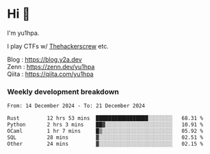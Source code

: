# Hi 👋

I'm yu1hpa.

I play CTFs w/ [Thehackerscrew](https://www.thehackerscrew.team/) etc.

Blog : https://blog.y2a.dev  
Zenn : https://zenn.dev/yu1hpa  
Qiita : https://qiita.com/yu1hpa  

### Weekly development breakdown

<!--START_SECTION:waka-->

```txt
From: 14 December 2024 - To: 21 December 2024

Rust         12 hrs 53 mins  █████████████████░░░░░░░░   68.31 %
Python       2 hrs 3 mins    ██▓░░░░░░░░░░░░░░░░░░░░░░   10.91 %
OCaml        1 hr 7 mins     █▒░░░░░░░░░░░░░░░░░░░░░░░   05.92 %
SQL          28 mins         ▓░░░░░░░░░░░░░░░░░░░░░░░░   02.51 %
Other        24 mins         ▓░░░░░░░░░░░░░░░░░░░░░░░░   02.15 %
```

<!--END_SECTION:waka-->


